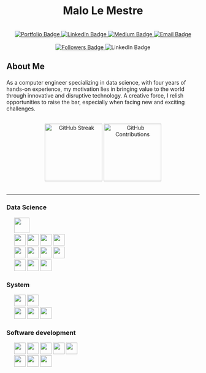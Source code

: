 <div id="header" align="center">
   <h1>Malo Le Mestre</h1>
</div>

<br>

<div id="badges" align="center">
  <a href="https://portfolio.dopee.io">
    <img src="https://img.shields.io/badge/Portefolio-green?style=for-the-badge&logo=vuedotjs&logoColor=white" alt="Portfolio Badge"/>
  </a>
  <a href="https://www.linkedin.com/in/malo-le-mestre/">
    <img src="https://img.shields.io/badge/LinkedIn-0077B5?style=for-the-badge&logo=linkedin&logoColor=white" alt="LinkedIn Badge"/>
  </a>
  <a href="https://medium.com/@malo.lm/">
    <img src="https://img.shields.io/badge/Medium-white?style=for-the-badge&logo=medium&logoColor=black" alt="Medium Badge"/>
   </a>
  <a href="https://www.linkedin.com/in/malo-le-mestre/">
    <img src="https://img.shields.io/badge/Email-D14836?style=for-the-badge&logo=maildotru&logoColor=white" alt="Email Badge"/>
  </a>
</div>

<br>

<div id="header" align="center">
  <a href="https://github.com/MaloLM?tab=followers">
    <img src="https://img.shields.io/github/followers/MaloLM.svg?style=social&label=Follow" alt="Followers Badge"/>
  </a>
  <img src="https://visitor-badge.laobi.icu/badge?page_id=malolm" alt="LinkedIn Badge"/>
</div>

## About Me

<p style="font-size: 1.5em;">

As a computer engineer specializing in data science, with four years of hands-on experience, my motivation lies in bringing value to the world through innovative and disruptive technology. A creative force, I relish opportunities to raise the bar, especially when facing new and exciting challenges.

</p>

<br>

<div align="center">
   <img src="https://github-readme-stats.vercel.app/api/top-langs/?username=MaloLM&layout=compact&theme=vision-friendly-dark" alt="GitHub Streak" height="150"/>
   <img src="https://streak-stats.demolab.com?user=MaloLM&theme=dark&card_width=200&hide_current_streak=true&hide_longest_streak=true" alt="GitHub Contributions" height="150"/>
</div>

<br>

<hr>

<h3> Data Science </h3>

<p>
   <div>
      &nbsp;&nbsp;&nbsp;&nbsp; 
      <img src="https://img.shields.io/badge/-Python wide skills-blue?logo=python&logoColor=yellow&style=flat-square" height="40">
   </div>

   <div>
      &nbsp;&nbsp;&nbsp;&nbsp;
      <img src="https://img.shields.io/badge/pytorch-343434?logo=pytorch&logoColor=9e3a26&style=flat-square" height="30">
      <img src="https://img.shields.io/badge/tensorflow-orange?logo=tensorflow&logoColor=white&style=flat-square" height="30">
      <img src="https://img.shields.io/badge/sklearn-blue?logo=scikitlearn&style=flat-square" height="30"> 
      <img src="https://img.shields.io/badge/Ultralytics-blue?style=flat-square" height="30"> 
   </div>

   <div>
      &nbsp;&nbsp;&nbsp;&nbsp;
      <img src="https://img.shields.io/badge/SQL-3C75B7?&style=flat-square" height="30">   
      <img src="https://img.shields.io/badge/-MySQL-ded?logo=mysql&logoColor=blue&style=flat-square" height="30">
      <img src="https://img.shields.io/badge/PostgreSQL-375577?logo=postgresql&logoColor=white&style=flat-square" height="30"> 
      <img src="https://img.shields.io/badge/Redis-red?logo=redis&logoColor=white&style=flat-square" height="30"> 
   </div>

   <div>
    &nbsp;&nbsp;&nbsp;&nbsp;
      <img src="https://img.shields.io/badge/Deep Learning-31b01a?style=flat-square" height="30">
      <img src="https://img.shields.io/badge/Machine Learning-31b01a?style=flat-square" height="30">
      <img src="https://img.shields.io/badge/Optimization-31b01a?style=flat-square" height="30">
   </div> 
</p>

<h3> System </h3>

<p> 
   <div>
      &nbsp;&nbsp;&nbsp;&nbsp;
      <img src="https://img.shields.io/badge/Docker-2E5A8D?logo=docker&logoColor=white&style=flat-square" height="30">
      <img src="https://img.shields.io/badge/VirtualBox-ded?logo=virtualbox&logoColor=blue&style=flat-square"height="30">
   </div>

   <div>
      &nbsp;&nbsp;&nbsp;&nbsp;
      <img src="https://img.shields.io/badge/Linux-black?logo=linux&logoColor=yellow&style=flat-square" height="30">
      <img src="https://img.shields.io/badge/MacOS-888888?logo=macos&logoColor=white&style=flat-square" height="30">
      <img src="https://img.shields.io/badge/GNU bash-333333?logo=gnubash&logoColor=00ff00&style=flat-square" height="30">
   </div> 
</p>

<h3> Software development </h3>

<p>
   <div>
      &nbsp;&nbsp;&nbsp;&nbsp; 
      <img src="https://img.shields.io/badge/Flask-F26633?logo=flask&logoColor=white&style=flat-square" height="30">
      <img src="https://img.shields.io/badge/Electron-47848F?logo=electron&logoColor=white&style=flat-square" height="30">
      <img src="https://img.shields.io/badge/Vue.js-569D74?logo=vuedotjs&logoColor=white&style=flat-square" height="30">
      <img src="https://img.shields.io/badge/Node.js-86A94A?logo=nodedotjs&logoColor=white&style=flat-square" height="30">
      <img src="https://img.shields.io/badge/Firebase-blue?logo=firebase&style=flat-square&logoColor='987E2B'" height="30">
   </div>

   <div>
      &nbsp;&nbsp;&nbsp;&nbsp;
      <img src="https://img.shields.io/badge/Git-grey?logo=git&style=flat-square" height="30">
      <img src="https://img.shields.io/badge/GitHub-181717?logo=github&style=flat-square" height="30">
      <img src="https://img.shields.io/badge/GitLab-ef9b24?logo=gitlab&logoColor=white&style=flat-square" height="30"> 
   </div>
</p>

<br>

<!-- DOCS
icons and labels:
- https://simpleicons.org/?q=mail
- https://shields.io

&nbsp;&nbsp;&nbsp;&nbsp;
-->
